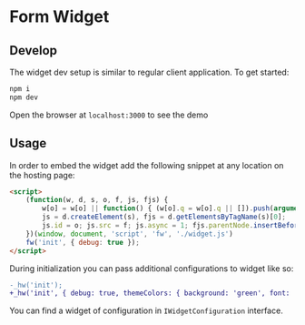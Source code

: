 # Form Widget

## Develop

The widget dev setup is similar to regular client application. To get started:

```bash
npm i
npm dev
```

Open the browser at `localhost:3000` to see the demo

## Usage

In order to embed the widget add the following snippet at any location on the hosting page:

```html
<script>
    (function(w, d, s, o, f, js, fjs) {
        w[o] = w[o] || function() { (w[o].q = w[o].q || []).push(arguments) };
        js = d.createElement(s), fjs = d.getElementsByTagName(s)[0];
        js.id = o; js.src = f; js.async = 1; fjs.parentNode.insertBefore(js, fjs);
    })(window, document, 'script', 'fw', './widget.js')
    fw('init', { debug: true });
</script>
```

During initialization you can pass additional configurations to widget like so:

```diff
-_hw('init');
+_hw('init', { debug: true, themeColors: { background: 'green', font: 'red', button: 'purple' } });
```

You can find a widget of configuration in `IWidgetConfiguration` interface.
